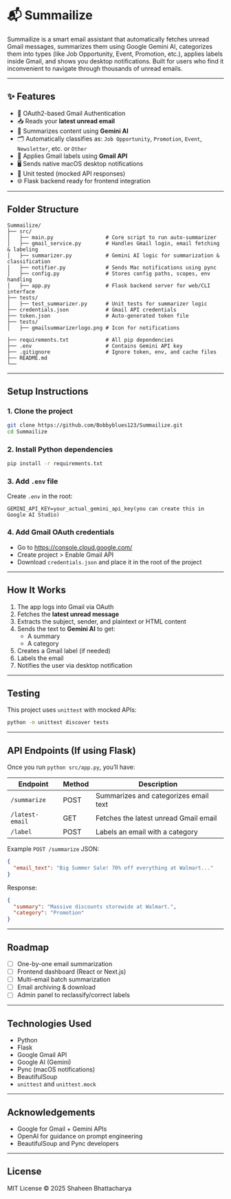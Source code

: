 # 📬 Summailize

Summailize is a smart email assistant that automatically fetches unread Gmail messages, summarizes them using Google Gemini AI, categorizes them into types (like Job Opportunity, Event, Promotion, etc.), applies labels inside Gmail, and shows you desktop notifications. Built for users who find it inconvenient to navigate through thousands of unread emails.


---

## ✨ Features

- 🔐 OAuth2-based Gmail Authentication
- 📥 Reads your **latest unread email**
- 🧠 Summarizes content using **Gemini AI**
- 🗂 Automatically classifies as: `Job Opportunity`, `Promotion`, `Event`, `Newsletter`, etc. or `Other`
- 📌 Applies Gmail labels using **Gmail API**
- 🖥 Sends native macOS desktop notifications
- 🔬 Unit tested (mocked API responses)
- 🌐 Flask backend ready for frontend integration

---

## Folder Structure

```
Summailize/
├── src/
│   ├── main.py                 # Core script to run auto-summarizer
│   ├── gmail_service.py        # Handles Gmail login, email fetching & labeling
│   ├── summarizer.py           # Gemini AI logic for summarization & classification
│   ├── notifier.py             # Sends Mac notifications using pync
│   ├── config.py               # Stores config paths, scopes, env handling
│   ├── app.py                  # Flask backend server for web/CLI interface
├── tests/
│   ├── test_summarizer.py      # Unit tests for summarizer logic
├── credentials.json            # Gmail API credentials
├── token.json                  # Auto-generated token file
├── tests/
│   ├── gmailsummarizerlogo.png # Icon for notifications

├── requirements.txt            # All pip dependencies
├── .env                        # Contains Gemini API key
├── .gitignore                  # Ignore token, env, and cache files
├── README.md                   
└──                
```

---

## Setup Instructions

### 1. Clone the project

```bash
git clone https://github.com/Bobbyblues123/Summailize.git
cd Summailize
```

### 2. Install Python dependencies

```bash
pip install -r requirements.txt
```

### 3. Add `.env` file

Create `.env` in the root:

```
GEMINI_API_KEY=your_actual_gemini_api_key(you can create this in Google AI Studio)
```

### 4. Add Gmail OAuth credentials

- Go to https://console.cloud.google.com/
- Create project > Enable Gmail API
- Download `credentials.json` and place it in the root of the project

---

## How It Works

1. The app logs into Gmail via OAuth
2. Fetches the **latest unread message**
3. Extracts the subject, sender, and plaintext or HTML content
4. Sends the text to **Gemini AI** to get:
   - A summary
   - A category
5. Creates a Gmail label (if needed)
6. Labels the email
7. Notifies the user via desktop notification

---

## Testing

This project uses `unittest` with mocked APIs:

```bash
python -m unittest discover tests
```

---

## API Endpoints (If using Flask)

Once you run `python src/app.py`, you’ll have:

| Endpoint          | Method | Description                             |
|-------------------|--------|-----------------------------------------|
| `/summarize`      | POST   | Summarizes and categorizes email text   |
| `/latest-email`   | GET    | Fetches the latest unread Gmail email   |
| `/label`          | POST   | Labels an email with a category         |

Example `POST /summarize` JSON:

```json
{
  "email_text": "Big Summer Sale! 70% off everything at Walmart..."
}
```

Response:

```json
{
  "summary": "Massive discounts storewide at Walmart.",
  "category": "Promotion"
}
```

---

## Roadmap

- [ ] One-by-one email summarization
- [ ] Frontend dashboard (React or Next.js)
- [ ] Multi-email batch summarization
- [ ] Email archiving & download
- [ ] Admin panel to reclassify/correct labels

---

## Technologies Used

- Python
- Flask
- Google Gmail API
- Google AI (Gemini)
- Pync (macOS notifications)
- BeautifulSoup
- `unittest` and `unittest.mock`

---

## Acknowledgements

- Google for Gmail + Gemini APIs
- OpenAI for guidance on prompt engineering
- BeautifulSoup and Pync developers

---

## License

MIT License © 2025 Shaheen Bhattacharya

